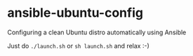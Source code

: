 # ansible-ubuntu-config
Configuring a clean Ubuntu distro automatically using Ansible 

Just do `./launch.sh` or `sh launch.sh` and relax :-) 

